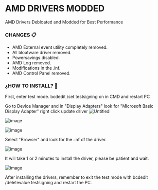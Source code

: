 # AMD DRIVERS MODDED


AMD Drivers Debloated and Modded for Best Performance



### CHANGES 📋



- AMD External event utility completely removed.
- All bloatware driver removed.
- Powersavings disabled.
- AMD Log removed.
- Modifications in the .inf.
- AMD Control Panel removed.

### ¿HOW TO INSTALL? 🔧
First, enter test mode. 
 bcdedit /set testsigning on in CMD
 and restart PC

Go to Device Manager and in "Display Adapters" look for "Microsoft Basic Display Adapter" right click update driver
![Untitled](https://user-images.githubusercontent.com/88601987/132269156-04aa60fe-c165-4b25-a405-6c922c7f48be.png)


![image](https://user-images.githubusercontent.com/88601987/132269318-b05e37cb-4bff-4d43-8fbc-c08086237458.png)

![image](https://user-images.githubusercontent.com/88601987/132269346-f136e485-f0a0-4f93-b9f3-25d8b62a078c.png)

Select "Browser" and look for the .inf of the driver.

![image](https://user-images.githubusercontent.com/88601987/132269361-c6011df1-0a24-42e1-8238-fbb1c238c906.png)

It will take 1 or 2 minutes to install the driver, please be patient and wait.

![image](https://user-images.githubusercontent.com/88601987/132269409-609d27b1-6935-4101-8d94-a52b7a705943.png)

After installing the drivers, remember to exit the test mode with bcdedit /deletevalue testsigning
and restart the PC.
